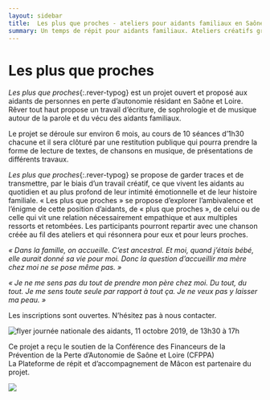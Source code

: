 ```yaml
---
layout: sidebar
title:  Les plus que proches - ateliers pour aidants familiaux en Saône et Loire et Mâcon.
summary: Un temps de répit pour aidants familiaux. Ateliers créatifs gratuits avec le soutien de la Conférence des Financeurs, qui offrent aux aidants un espace d'échange et les invitent à l'élaboration de leur vécu à travers des activités comme l'écriture, la composition de chansons, et la sophrologie.
---
```

# Les plus que proches

*Les plus que proches*{:.rever-typog} est un projet ouvert et proposé aux aidants de personnes en perte d’autonomie résidant en Saône et Loire. Rêver tout haut propose un travail d’écriture, de sophrologie et de musique autour de la parole et du vécu des aidants familiaux.

Le projet se déroule sur environ 6 mois, au cours de 10 séances d’1h30 chacune et il sera clôturé par une restitution publique qui pourra prendre la forme de lecture de textes, de chansons en musique, de présentations de différents travaux.

*Les plus que proches*{:.rever-typog} se propose de garder traces et de transmettre, par le biais d’un travail créatif, ce que vivent les aidants au quotidien et au plus profond de leur intimité émotionnelle et de leur histoire familiale. « Les plus que proches » se propose d’explorer l’ambivalence et l’énigme de cette position d’aidants, de « plus que proches », de celui ou de celle qui vit une relation nécessairement empathique et aux multiples ressorts et retombées. Les participants pourront repartir avec une chanson créée au fil des ateliers et qui résonnera pour eux et pour leurs proches. 

*« Dans la famille, on accueille. C’est ancestral. Et moi, quand j’étais bébé, elle aurait donné sa vie pour moi. Donc la question d’accueillir ma mère chez moi ne se pose même pas. »*

*« Je ne me sens pas du tout de prendre mon père chez moi. Du tout, du tout. Je me sens toute seule par rapport à tout ça. Je ne veux pas y laisser ma peau. »*


Les inscriptions sont ouvertes. N’hésitez pas à nous contacter. 

<div class="center-block"><img src="https://res.cloudinary.com/dnxcesebo/image/upload/v1567416176/plus_que_proches_flyer_p1_a84skg.jpg" alt="flyer journée nationale des aidants, 11 octobre 2019, de 13h30 à 17h"/></div>

Ce projet a reçu le soutien de la Conférence des Financeurs de la Prévention de la Perte d’Autonomie de Saône et Loire (CFPPA)<br>La Plateforme de répit et d’accompagnement de Mâcon est partenaire du projet.
<div class="center-block" style="width: 20%"><img src="https://res.cloudinary.com/dnxcesebo/image/upload/v1564208427/logo-CPFFA_rv5bj5.jpg"></div>





